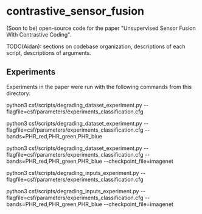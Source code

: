 # contrastive_sensor_fusion
(Soon to be) open-source code for the paper "Unsupervised Sensor Fusion With Contrastive Coding".

TODO(Aidan): sections on codebase organization, descriptions of each script, descriptions of arguments.


Experiments
-----------

Experiments in the paper were run with the following commands from this directory:

  python3 csf/scripts/degrading_dataset_experiment.py --flagfile=csf/parameters/experiments_classification.cfg

  python3 csf/scripts/degrading_dataset_experiment.py --flagfile=csf/parameters/experiments_classification.cfg --bands=PHR_red,PHR_green,PHR_blue

  python3 csf/scripts/degrading_dataset_experiment.py --flagfile=csf/parameters/experiments_classification.cfg --bands=PHR_red,PHR_green,PHR_blue --checkpoint_file=imagenet

  python3 csf/scripts/degrading_inputs_experiment.py --flagfile=csf/parameters/experiments_classification.cfg

  python3 csf/scripts/degrading_inputs_experiment.py --flagfile=csf/parameters/experiments_classification.cfg --bands=PHR_red,PHR_green,PHR_blue --checkpoint_file=imagenet
